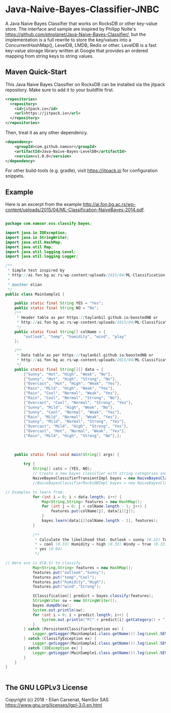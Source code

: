 # Java-Naive-Bayes-Classifier-JNBC
A Java Naive Bayes Classifier that works on RocksDB or other key-value store. The interface and sample are inspired by Philipp Nolte's https://github.com/ptnplanet/Java-Naive-Bayes-Classifier/, but the implementation is a full rewrite to store the key/values into a ConcurrentHashMap(), LevelDB, LMDB, Redis or other. LevelDB is a fast key-value storage library written at Google that provides an ordered mapping from string keys to string values.

Maven Quick-Start
------------------

This Java Naive Bayes Classifier on RocksDB can be installed via the jitpack repository. Make sure to add it to your buildfile first.

```xml
<repositories>
  <repository>
    <id>jitpack.io</id>
    <url>https://jitpack.io</url>
  </repository>
</repositories>
```

Then, treat it as any other dependency.

```xml
<dependency>
    <groupId>com.github.namsor</groupId>
    <artifactId>Java-Naive-Bayes-LevelDB</artifactId>
    <version>v1.0.0</version>
</dependency>
```

For other build-tools (e.g. gradle), visit https://jitpack.io for configuration snippets.

Example
------------------

Here is an excerpt from the example http://ai.fon.bg.ac.rs/wp-content/uploads/2015/04/ML-Classification-NaiveBayes-2014.pdf. 

```java

package com.namsor.oss.classify.bayes;

import java.io.IOException;
import java.io.StringWriter;
import java.util.HashMap;
import java.util.Map;
import java.util.logging.Level;
import java.util.logging.Logger;

/**
 * Simple test inspired by
 * http://ai.fon.bg.ac.rs/wp-content/uploads/2015/04/ML-Classification-NaiveBayes-2014.pdf
 *
 * @author elian
 */
public class MainSample1 {

    public static final String YES = "Yes";
    public static final String NO = "No";
    /**
     * Header table as per https://taylanbil.github.io/boostedNB or
     * http://ai.fon.bg.ac.rs/wp-content/uploads/2015/04/ML-Classification-NaiveBayes-2014.pdf
     */
    public static final String[] colName = {
        "outlook", "temp", "humidity", "wind", "play"
    };

    /**
     * Data table as per https://taylanbil.github.io/boostedNB or
     * http://ai.fon.bg.ac.rs/wp-content/uploads/2015/04/ML-Classification-NaiveBayes-2014.pdf
     */
    public static final String[][] data = {
        {"Sunny", "Hot", "High", "Weak", "No"},
        {"Sunny", "Hot", "High", "Strong", "No"},
        {"Overcast", "Hot", "High", "Weak", "Yes"},
        {"Rain", "Mild", "High", "Weak", "Yes"},
        {"Rain", "Cool", "Normal", "Weak", "Yes"},
        {"Rain", "Cool", "Normal", "Strong", "No"},
        {"Overcast", "Cool", "Normal", "Strong", "Yes"},
        {"Sunny", "Mild", "High", "Weak", "No"},
        {"Sunny", "Cool", "Normal", "Weak", "Yes"},
        {"Rain", "Mild", "Normal", "Weak", "Yes"},
        {"Sunny", "Mild", "Normal", "Strong", "Yes"},
        {"Overcast", "Mild", "High", "Strong", "Yes"},
        {"Overcast", "Hot", "Normal", "Weak", "Yes"},
        {"Rain", "Mild", "High", "Strong", "No"},};

    
    
    public static final void main(String[] args) {
        
        try {
            String[] cats = {YES, NO};
            // Create a new bayes classifier with string categories and string features.
            NaiveBayesClassifierTransientImpl bayes = new NaiveBayesClassifierTransientImpl("tennis", cats);
            //NaiveBayesClassifierRocksDBImpl bayes = new NaiveBayesClassifierRocksDBImpl("intro", cats, ".", 100);

// Examples to learn from.
            for (int i = 0; i < data.length; i++) {
                Map<String,String> features = new HashMap();
                for (int j = 0; j < colName.length - 1; j++) {
                    features.put(colName[j], data[i][j]);
                }
                bayes.learn(data[i][colName.length - 1], features);
            }
			
            /**
             * Calculate the likelihood that: Outlook = sunny (0.22) Temperature
             * = cool (0.33) Humidity = high (0.33) Windy = true (0.33) Play =
             * yes (0.64)
             */

// Here are is X(B,S) to classify.
            Map<String,String> features = new HashMap();
            features.put("outlook","Sunny");
            features.put("temp","Cool");
            features.put("humidity","High");
            features.put("wind","Strong");

            IClassification[] predict = bayes.classify(features);
            StringWriter sw = new StringWriter();
            bayes.dumpDb(sw);
            System.out.println(sw);
            for (int i = 0; i < predict.length; i++) {
                System.out.println("P(" + predict[i].getCategory() + ")=" + predict[i].getProbability());
            }
        } catch (PersistentClassifierException ex) {
            Logger.getLogger(MainSample1.class.getName()).log(Level.SEVERE, null, ex);
        } catch (ClassifyException ex) {
            Logger.getLogger(MainSample1.class.getName()).log(Level.SEVERE, null, ex);
        } catch (IOException ex) {
            Logger.getLogger(MainSample1.class.getName()).log(Level.SEVERE, null, ex);
        }
    }
}



```

The GNU LGPLv3 License
------------------
Copyright (c) 2018 - Elian Carsenat, NamSor SAS
https://www.gnu.org/licenses/lgpl-3.0.en.html

